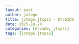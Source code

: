 ```yaml
---
layout: post
author: jotego
title: jotego.jtcps1 - 87c63b9
date: 2025-10-24
categories: [Arcade, jtcps1]
tags: [jotego.jtcps1]
---
```


